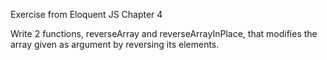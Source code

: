 Exercise from Eloquent JS Chapter 4

Write 2 functions, reverseArray and reverseArrayInPlace, that modifies the array given as argument by reversing its elements.